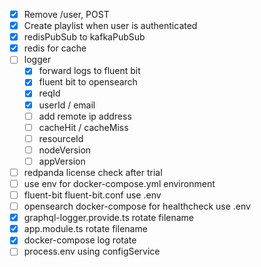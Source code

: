- [x] Remove /user, POST
- [x] Create playlist when user is authenticated 
- [x] redisPubSub to kafkaPubSub
- [x] redis for cache
- [ ] logger
  - [x] forward logs to fluent bit
  - [x] fluent bit to opensearch
  - [x] reqId
  - [x] userId / email
  - [ ] add remote ip address
  - [ ] cacheHit / cacheMiss
  - [ ] resourceId
  - [ ] nodeVersion
  - [ ] appVersion
- [ ] redpanda license check after trial
- [ ] use env for docker-compose.yml environment
- [ ] fluent-bit fluent-bit.conf use .env
- [ ] opensearch docker-compose for healthcheck use .env
- [x] graphql-logger.provide.ts rotate filename
- [x] app.module.ts rotate filename
- [x] docker-compose log rotate
- [ ] process.env using configService